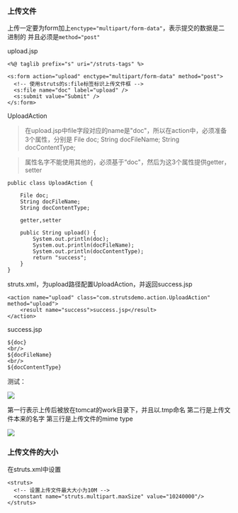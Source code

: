 ### 上传文件

上传一定要为form加上`enctype="multipart/form-data"`，表示提交的数据是二进制的
并且必须是`method="post"`

upload.jsp
```
<%@ taglib prefix="s" uri="/struts-tags" %>

<s:form action="upload" enctype="multipart/form-data" method="post">
  <!-- 使用struts的s:file标签标识上传文件框 -->
  <s:file name="doc" label="upload" />
  <s:submit value="Submit" />
</s:form>
```

UploadAction
> 在upload.jsp中file字段对应的name是"doc"，所以在action中，必须准备3个属性，分别是
File doc;
String docFileName;
String docContentType;

> 属性名字不能使用其他的，必须基于“doc"，然后为这3个属性提供getter，setter
```
public class UploadAction {
 
    File doc;
    String docFileName;
    String docContentType;

    getter,setter

    public String upload() {
        System.out.println(doc);
        System.out.println(docFileName);
        System.out.println(docContentType);
        return "success";
    }
}
```

struts.xml，为upload路径配置UploadAction，并返回success.jsp
```
<action name="upload" class="com.strutsdemo.action.UploadAction" method="upload">
    <result name="success">success.jsp</result>
</action>
```

success.jsp
```
${doc}
<br/>
${docFileName}
<br/>
${docContentType}
```

测试：

![](http://chenchen7.oss-cn-shanghai.aliyuncs.com/20191215121105.PNG)

第一行表示上传后被放在tomcat的work目录下，并且以.tmp命名
第二行是上传文件本来的名字
第三行是上传文件的mime type

![](http://chenchen7.oss-cn-shanghai.aliyuncs.com/20191215121109.PNG)

### 上传文件的大小
在struts.xml中设置
```
<struts>
  <!-- 设置上传文件最大大小为10M -->
  <constant name="struts.multipart.maxSize" value="10240000"/>
</struts>
```